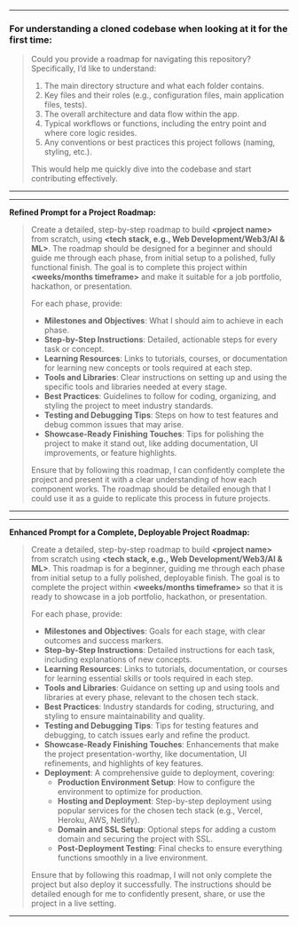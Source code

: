 
---

### For understanding a cloned codebase when looking at it for the first time:
> Could you provide a roadmap for navigating this repository? Specifically, I’d like to understand:
> 1. The main directory structure and what each folder contains.
> 2. Key files and their roles (e.g., configuration files, main application files, tests).
> 3. The overall architecture and data flow within the app.
> 4. Typical workflows or functions, including the entry point and where core logic resides.
> 5. Any conventions or best practices this project follows (naming, styling, etc.).
>
> This would help me quickly dive into the codebase and start contributing effectively.

---

---

**Refined Prompt for a Project Roadmap:**

> Create a detailed, step-by-step roadmap to build **\<project name\>** from scratch, using **\<tech stack, e.g., Web Development/Web3/AI & ML\>**. The roadmap should be designed for a beginner and should guide me through each phase, from initial setup to a polished, fully functional finish. The goal is to complete this project within **\<weeks/months timeframe\>** and make it suitable for a job portfolio, hackathon, or presentation.
>  
> For each phase, provide:
> - **Milestones and Objectives**: What I should aim to achieve in each phase.
> - **Step-by-Step Instructions**: Detailed, actionable steps for every task or concept.
> - **Learning Resources**: Links to tutorials, courses, or documentation for learning new concepts or tools required at each step.
> - **Tools and Libraries**: Clear instructions on setting up and using the specific tools and libraries needed at every stage.
> - **Best Practices**: Guidelines to follow for coding, organizing, and styling the project to meet industry standards.
> - **Testing and Debugging Tips**: Steps on how to test features and debug common issues that may arise.
> - **Showcase-Ready Finishing Touches**: Tips for polishing the project to make it stand out, like adding documentation, UI improvements, or feature highlights.
> 
> Ensure that by following this roadmap, I can confidently complete the project and present it with a clear understanding of how each component works. The roadmap should be detailed enough that I could use it as a guide to replicate this process in future projects.

---

---

**Enhanced Prompt for a Complete, Deployable Project Roadmap:**

> Create a detailed, step-by-step roadmap to build **\<project name\>** from scratch using **\<tech stack, e.g., Web Development/Web3/AI & ML\>**. This roadmap is for a beginner, guiding me through each phase from initial setup to a fully polished, deployable finish. The goal is to complete the project within **\<weeks/months timeframe\>** so that it is ready to showcase in a job portfolio, hackathon, or presentation.
>  
> For each phase, provide:
> - **Milestones and Objectives**: Goals for each stage, with clear outcomes and success markers.
> - **Step-by-Step Instructions**: Detailed instructions for each task, including explanations of new concepts.
> - **Learning Resources**: Links to tutorials, documentation, or courses for learning essential skills or tools required in each step.
> - **Tools and Libraries**: Guidance on setting up and using tools and libraries at every phase, relevant to the chosen tech stack.
> - **Best Practices**: Industry standards for coding, structuring, and styling to ensure maintainability and quality.
> - **Testing and Debugging Tips**: Tips for testing features and debugging, to catch issues early and refine the product.
> - **Showcase-Ready Finishing Touches**: Enhancements that make the project presentation-worthy, like documentation, UI refinements, and highlights of key features.
> - **Deployment**: A comprehensive guide to deployment, covering:
>     - **Production Environment Setup**: How to configure the environment to optimize for production.
>     - **Hosting and Deployment**: Step-by-step deployment using popular services for the chosen tech stack (e.g., Vercel, Heroku, AWS, Netlify).
>     - **Domain and SSL Setup**: Optional steps for adding a custom domain and securing the project with SSL.
>     - **Post-Deployment Testing**: Final checks to ensure everything functions smoothly in a live environment.
>
> Ensure that by following this roadmap, I will not only complete the project but also deploy it successfully. The instructions should be detailed enough for me to confidently present, share, or use the project in a live setting.

---
